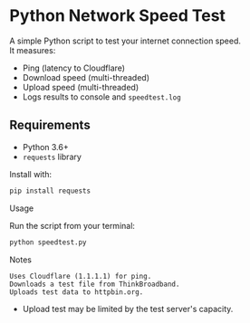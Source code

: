 # Python Network Speed Test

A simple Python script to test your internet connection speed.  
It measures:

-  Ping (latency to Cloudflare)
-  Download speed (multi-threaded)
-  Upload speed (multi-threaded)
-  Logs results to console and `speedtest.log`

## Requirements

- Python 3.6+
- `requests` library

Install with:

```bash
pip install requests
```
Usage

Run the script from your terminal:
```bash
python speedtest.py
```
Notes

    Uses Cloudflare (1.1.1.1) for ping.
    Downloads a test file from ThinkBroadband.
    Uploads test data to httpbin.org.

- Upload test may be limited by the test server's capacity.
